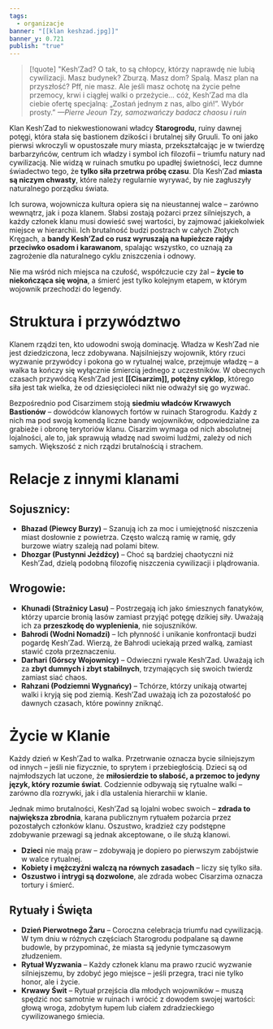 ```yaml
---
tags:
  - organizacje
banner: "[[klan keshzad.jpg]]"
banner_y: 0.721
publish: "true"
---
```

>[!quote] "Kesh’Zad? O tak, to są chłopcy, którzy naprawdę nie lubią cywilizacji. Masz budynek? Zburzą. Masz dom? Spalą. Masz plan na przyszłość? Pff, nie masz. Ale jeśli masz ochotę na życie pełne przemocy, krwi i ciągłej walki o przeżycie… cóż, Kesh’Zad ma dla ciebie ofertę specjalną: „Zostań jednym z nas, albo giń!”. Wybór prosty.”
>*—Pierre Jeoun Tzy, samozwańczy badacz chaosu i ruin*

Klan Kesh’Zad to niekwestionowani władcy **Starogrodu**, ruiny dawnej potęgi, która stała się bastionem dzikości i brutalnej siły Gruuli. To oni jako pierwsi wkroczyli w opustoszałe mury miasta, przekształcając je w twierdzę barbarzyńców, centrum ich władzy i symbol ich filozofii – triumfu natury nad cywilizacją. Nie widzą w ruinach smutku po upadłej świetności, lecz dumne świadectwo tego, że **tylko siła przetrwa próbę czasu**. Dla Kesh’Zad **miasta są niczym chwasty**, które należy regularnie wyrywać, by nie zagłuszyły naturalnego porządku świata.

Ich surowa, wojownicza kultura opiera się na nieustannej walce – zarówno wewnątrz, jak i poza klanem. Słabsi zostają pożarci przez silniejszych, a każdy członek klanu musi dowieść swej wartości, by zajmować jakiekolwiek miejsce w hierarchii. Ich brutalność budzi postrach w całych Złotych Kręgach, a **bandy Kesh’Zad co rusz wyruszają na łupieżcze rajdy przeciwko osadom i karawanom**, spalając wszystko, co uznają za zagrożenie dla naturalnego cyklu zniszczenia i odnowy.

Nie ma wśród nich miejsca na czułość, współczucie czy żal – **życie to niekończąca się wojna**, a śmierć jest tylko kolejnym etapem, w którym wojownik przechodzi do legendy.
# **Struktura i przywództwo**
Klanem rządzi ten, kto udowodni swoją dominację. Władza w Kesh’Zad nie jest dziedziczona, lecz zdobywana. Najsilniejszy wojownik, który rzuci wyzwanie przywódcy i pokona go w rytualnej walce, przejmuje władzę – a walka ta kończy się wyłącznie śmiercią jednego z uczestników. W obecnych czasach przywódcą Kesh’Zad jest **[[Cisarzim]], potężny cyklop**, którego siła jest tak wielka, że od dziesięcioleci nikt nie odważył się go wyzwać.

Bezpośrednio pod Cisarzimem stoją **siedmiu władców Krwawych Bastionów** – dowódców klanowych fortów w ruinach Starogrodu. Każdy z nich ma pod swoją komendą liczne bandy wojowników, odpowiedzialne za grabieże i obronę terytoriów klanu. Cisarzim wymaga od nich absolutnej lojalności, ale to, jak sprawują władzę nad swoimi ludźmi, zależy od nich samych. Większość z nich rządzi brutalnością i strachem.
# **Relacje z innymi klanami**
## **Sojusznicy:**
- **Bhazad (Piewcy Burzy)** – Szanują ich za moc i umiejętność niszczenia miast dosłownie z powietrza. Często walczą ramię w ramię, gdy burzowe wiatry szaleją nad polami bitew.
- **Dhozgar (Pustynni Jeźdźcy)** – Choć są bardziej chaotyczni niż Kesh’Zad, dzielą podobną filozofię niszczenia cywilizacji i plądrowania.
## **Wrogowie:**
- **Khunadi (Strażnicy Lasu)** – Postrzegają ich jako śmiesznych fanatyków, którzy uparcie bronią lasów zamiast przyjąć potęgę dzikiej siły. Uważają ich za **przeszkodę do wyplenienia**, nie sojuszników.
- **Bahrodi (Wodni Nomadzi)** – Ich płynność i unikanie konfrontacji budzi pogardę Kesh’Zad. Wierzą, że Bahrodi uciekają przed walką, zamiast stawić czoła przeznaczeniu.
- **Darhari (Górscy Wojownicy)** – Odwieczni rywale Kesh’Zad. Uważają ich za **zbyt dumnych i zbyt stabilnych**, trzymających się swoich twierdz zamiast siać chaos.
- **Rahzani (Podziemni Wygnańcy)** – Tchórze, którzy unikają otwartej walki i kryją się pod ziemią. Kesh’Zad uważają ich za pozostałość po dawnych czasach, które powinny zniknąć.
# **Życie w Klanie**
Każdy dzień w Kesh’Zad to walka. Przetrwanie oznacza bycie silniejszym od innych – jeśli nie fizycznie, to sprytem i przebiegłością. Dzieci są od najmłodszych lat uczone, że **miłosierdzie to słabość, a przemoc to jedyny język, który rozumie świat**. Codziennie odbywają się rytualne walki – zarówno dla rozrywki, jak i dla ustalenia hierarchii w klanie.

Jednak mimo brutalności, Kesh’Zad są lojalni wobec swoich – **zdrada to największa zbrodnia**, karana publicznym rytuałem pożarcia przez pozostałych członków klanu. Oszustwo, kradzież czy podstępne zdobywanie przewagi są jednak akceptowane, o ile służą klanowi.

- **Dzieci** nie mają praw – zdobywają je dopiero po pierwszym zabójstwie w walce rytualnej.
- **Kobiety i mężczyźni walczą na równych zasadach** – liczy się tylko siła.
- **Oszustwo i intrygi są dozwolone**, ale zdrada wobec Cisarzima oznacza tortury i śmierć.
## **Rytuały i Święta**
- **Dzień Pierwotnego Żaru** – Coroczna celebracja triumfu nad cywilizacją. W tym dniu w różnych częściach Starogrodu podpalane są dawne budowle, by przypominać, że miasta są jedynie tymczasowym złudzeniem.
- **Rytuał Wyzwania** – Każdy członek klanu ma prawo rzucić wyzwanie silniejszemu, by zdobyć jego miejsce – jeśli przegra, traci nie tylko honor, ale i życie.
- **Krwawy Świt** – Rytuał przejścia dla młodych wojowników – muszą spędzić noc samotnie w ruinach i wrócić z dowodem swojej wartości: głową wroga, zdobytym łupem lub ciałem zdradzieckiego cywilizowanego śmiecia.